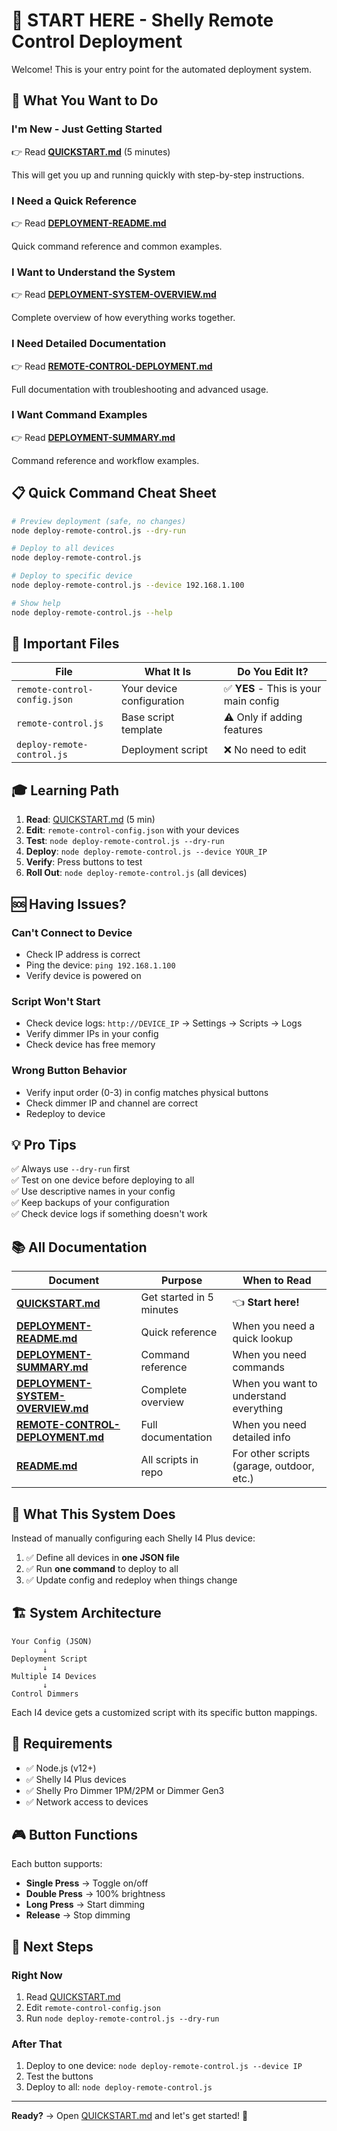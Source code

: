 # 🎯 START HERE - Shelly Remote Control Deployment

Welcome! This is your entry point for the automated deployment system.

## 🚀 What You Want to Do

### I'm New - Just Getting Started
👉 Read **[QUICKSTART.md](QUICKSTART.md)** (5 minutes)

This will get you up and running quickly with step-by-step instructions.

### I Need a Quick Reference
👉 Read **[DEPLOYMENT-README.md](DEPLOYMENT-README.md)**

Quick command reference and common examples.

### I Want to Understand the System
👉 Read **[DEPLOYMENT-SYSTEM-OVERVIEW.md](DEPLOYMENT-SYSTEM-OVERVIEW.md)**

Complete overview of how everything works together.

### I Need Detailed Documentation
👉 Read **[REMOTE-CONTROL-DEPLOYMENT.md](REMOTE-CONTROL-DEPLOYMENT.md)**

Full documentation with troubleshooting and advanced usage.

### I Want Command Examples
👉 Read **[DEPLOYMENT-SUMMARY.md](DEPLOYMENT-SUMMARY.md)**

Command reference and workflow examples.

## 📋 Quick Command Cheat Sheet

```bash
# Preview deployment (safe, no changes)
node deploy-remote-control.js --dry-run

# Deploy to all devices
node deploy-remote-control.js

# Deploy to specific device
node deploy-remote-control.js --device 192.168.1.100

# Show help
node deploy-remote-control.js --help
```

## 📁 Important Files

| File | What It Is | Do You Edit It? |
|------|------------|-----------------|
| `remote-control-config.json` | Your device configuration | ✅ **YES** - This is your main config |
| `remote-control.js` | Base script template | ⚠️ Only if adding features |
| `deploy-remote-control.js` | Deployment script | ❌ No need to edit |

## 🎓 Learning Path

1. **Read**: [QUICKSTART.md](QUICKSTART.md) (5 min)
2. **Edit**: `remote-control-config.json` with your devices
3. **Test**: `node deploy-remote-control.js --dry-run`
4. **Deploy**: `node deploy-remote-control.js --device YOUR_IP`
5. **Verify**: Press buttons to test
6. **Roll Out**: `node deploy-remote-control.js` (all devices)

## 🆘 Having Issues?

### Can't Connect to Device
- Check IP address is correct
- Ping the device: `ping 192.168.1.100`
- Verify device is powered on

### Script Won't Start
- Check device logs: `http://DEVICE_IP` → Settings → Scripts → Logs
- Verify dimmer IPs in your config
- Check device has free memory

### Wrong Button Behavior
- Verify input order (0-3) in config matches physical buttons
- Check dimmer IP and channel are correct
- Redeploy to device

## 💡 Pro Tips

✅ Always use `--dry-run` first  
✅ Test on one device before deploying to all  
✅ Use descriptive names in your config  
✅ Keep backups of your configuration  
✅ Check device logs if something doesn't work  

## 📚 All Documentation

| Document | Purpose | When to Read |
|----------|---------|--------------|
| **[QUICKSTART.md](QUICKSTART.md)** | Get started in 5 minutes | 👈 **Start here!** |
| **[DEPLOYMENT-README.md](DEPLOYMENT-README.md)** | Quick reference | When you need a quick lookup |
| **[DEPLOYMENT-SUMMARY.md](DEPLOYMENT-SUMMARY.md)** | Command reference | When you need commands |
| **[DEPLOYMENT-SYSTEM-OVERVIEW.md](DEPLOYMENT-SYSTEM-OVERVIEW.md)** | Complete overview | When you want to understand everything |
| **[REMOTE-CONTROL-DEPLOYMENT.md](REMOTE-CONTROL-DEPLOYMENT.md)** | Full documentation | When you need detailed info |
| **[README.md](README.md)** | All scripts in repo | For other scripts (garage, outdoor, etc.) |

## 🎯 What This System Does

Instead of manually configuring each Shelly I4 Plus device:

1. ✅ Define all devices in **one JSON file**
2. ✅ Run **one command** to deploy to all
3. ✅ Update config and redeploy when things change

## 🏗️ System Architecture

```
Your Config (JSON)
       ↓
Deployment Script
       ↓
Multiple I4 Devices
       ↓
Control Dimmers
```

Each I4 device gets a customized script with its specific button mappings.

## 🔧 Requirements

- ✅ Node.js (v12+)
- ✅ Shelly I4 Plus devices
- ✅ Shelly Pro Dimmer 1PM/2PM or Dimmer Gen3
- ✅ Network access to devices

## 🎮 Button Functions

Each button supports:

- **Single Press** → Toggle on/off
- **Double Press** → 100% brightness
- **Long Press** → Start dimming
- **Release** → Stop dimming

## 🚦 Next Steps

### Right Now
1. Read [QUICKSTART.md](QUICKSTART.md)
2. Edit `remote-control-config.json`
3. Run `node deploy-remote-control.js --dry-run`

### After That
1. Deploy to one device: `node deploy-remote-control.js --device IP`
2. Test the buttons
3. Deploy to all: `node deploy-remote-control.js`

---

**Ready?** → Open [QUICKSTART.md](QUICKSTART.md) and let's get started! 🚀

